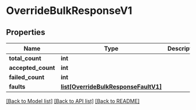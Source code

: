 # OverrideBulkResponseV1

## Properties
Name | Type | Description | Notes
------------ | ------------- | ------------- | -------------
**total_count** | **int** |  | [optional] 
**accepted_count** | **int** |  | [optional] 
**failed_count** | **int** |  | [optional] 
**faults** | [**list[OverrideBulkResponseFaultV1]**](OverrideBulkResponseFaultV1.md) |  | [optional] 

[[Back to Model list]](../README.md#documentation-for-models) [[Back to API list]](../README.md#documentation-for-api-endpoints) [[Back to README]](../README.md)


